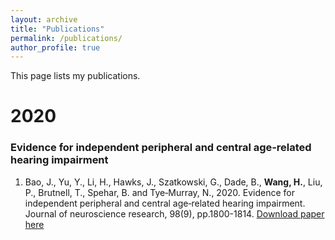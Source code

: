 ```yaml
---
layout: archive
title: "Publications"
permalink: /publications/
author_profile: true
---
```


<!---
{% if author.googlescholar %}
  You can also find my articles on <u><a href="{{author.googlescholar}}">my Google Scholar profile</a>.</u>
{% endif %}

{% include base_path %}

{% for post in site.publications reversed %}
  {% include archive-single.html %}
{% endfor %}
--->

This page lists my publications.

# 2020 

### Evidence for independent peripheral and central age‐related hearing impairment

1. Bao, J., Yu, Y., Li, H., Hawks, J., Szatkowski, G., Dade, B., **Wang, H.**, Liu, P., Brutnell, T., Spehar, B. and Tye‐Murray, N., 2020. Evidence for independent peripheral and central age‐related hearing impairment. Journal of neuroscience research, 98(9), pp.1800-1814.
[Download paper here](https://onlinelibrary.wiley.com/doi/abs/10.1002/jnr.24639)